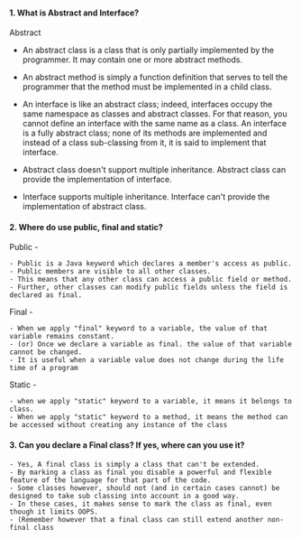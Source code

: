 #### 1. What is Abstract and Interface?

Abstract
- An abstract class is a class that is only partially implemented by the programmer. It may contain one or more abstract methods. 
- An abstract method is simply a function definition that serves to tell the programmer that the method must be implemented in a child class.

- An interface is like an abstract class; indeed, interfaces occupy the same namespace as classes and abstract classes. For that reason, you cannot define an interface with the same name as a class. An interface is a fully abstract class; none of its methods are implemented and instead of a class sub-classing from it, it is said to implement that interface.

- Abstract class doesn't support multiple inheritance. Abstract class can provide the implementation of interface.

- Interface supports multiple inheritance. Interface can't provide the implementation of abstract class.



#### 2. Where do use public, final and static?

Public -

	- Public is a Java keyword which declares a member's access as public.
	- Public members are visible to all other classes. 
	- This means that any other class can access a public field or method. 
	- Further, other classes can modify public fields unless the field is declared as final.

Final -

	- When we apply "final" keyword to a variable, the value of that variable remains constant. 
	- (or) Once we declare a variable as final. the value of that variable cannot be changed.
	- It is useful when a variable value does not change during the life time of a program

Static -

	- when we apply "static" keyword to a variable, it means it belongs to class.
	- When we apply "static" keyword to a method, it means the method can be accessed without creating any instance of the class
	


#### 3. Can you declare a Final class? If yes, where can you use it?

	- Yes, A final class is simply a class that can't be extended.
	- By marking a class as final you disable a powerful and flexible feature of the language for that part of the code. 
	- Some classes however, should not (and in certain cases cannot) be designed to take sub classing into account in a good way. 
	- In these cases, it makes sense to mark the class as final, even though it limits OOPS. 
	- (Remember however that a final class can still extend another non-final class	
